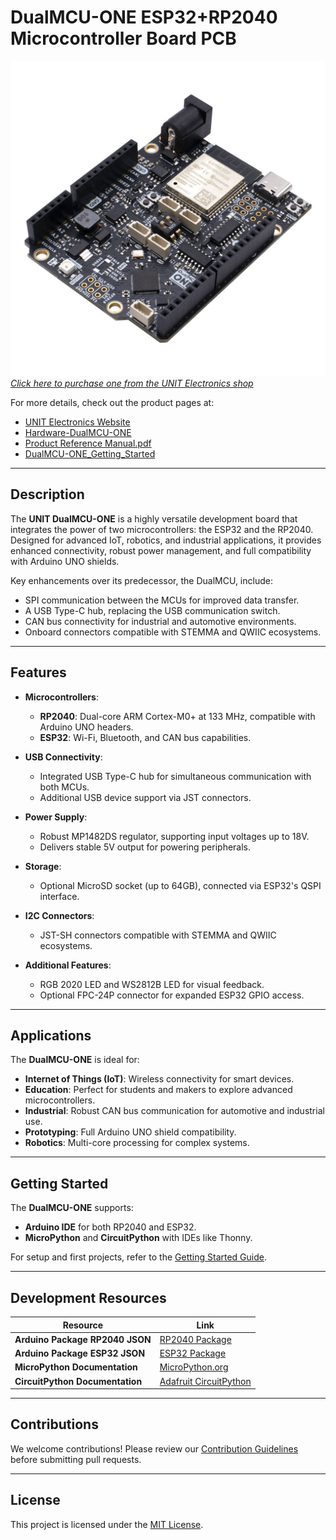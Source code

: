 # DualMCU-ONE ESP32+RP2040 Microcontroller Board PCB

<a href="https://uelectronics.com/"><img src="Resources/IMG_3134.jpg?raw=true" width="650px"><br/>
*Click here to purchase one from the UNIT Electronics shop*</a>

For more details, check out the product pages at:
* [UNIT Electronics Website](https://uelectronics.com/)
* [Hardware-DualMCU-ONE](https://github.com/UNIT-Electronics/DualMCU-ONE/tree/main/Hardware)
* [Product Reference Manual.pdf](https://github.com/UNIT-Electronics/DualMCU-ONE/blob/main/DualMCU_ONE_Product_Reference_Manual.pdf)
* [DualMCU-ONE_Getting_Started](https://github.com/UNIT-Electronics/DualMCU-ONE_Getting_Started)

---

## Description

The **UNIT DualMCU-ONE** is a highly versatile development board that integrates the power of two microcontrollers: the ESP32 and the RP2040. Designed for advanced IoT, robotics, and industrial applications, it provides enhanced connectivity, robust power management, and full compatibility with Arduino UNO shields.

Key enhancements over its predecessor, the DualMCU, include:
- SPI communication between the MCUs for improved data transfer.
- A USB Type-C hub, replacing the USB communication switch.
- CAN bus connectivity for industrial and automotive environments.
- Onboard connectors compatible with STEMMA and QWIIC ecosystems.

---

## Features

- **Microcontrollers**:
  - **RP2040**: Dual-core ARM Cortex-M0+ at 133 MHz, compatible with Arduino UNO headers.
  - **ESP32**: Wi-Fi, Bluetooth, and CAN bus capabilities.

- **USB Connectivity**:
  - Integrated USB Type-C hub for simultaneous communication with both MCUs.
  - Additional USB device support via JST connectors.

- **Power Supply**:
  - Robust MP1482DS regulator, supporting input voltages up to 18V.
  - Delivers stable 5V output for powering peripherals.

- **Storage**:
  - Optional MicroSD socket (up to 64GB), connected via ESP32's QSPI interface.

- **I2C Connectors**:
  - JST-SH connectors compatible with STEMMA and QWIIC ecosystems.

- **Additional Features**:
  - RGB 2020 LED and WS2812B LED for visual feedback.
  - Optional FPC-24P connector for expanded ESP32 GPIO access.

---

## Applications

The **DualMCU-ONE** is ideal for:
- **Internet of Things (IoT)**: Wireless connectivity for smart devices.
- **Education**: Perfect for students and makers to explore advanced microcontrollers.
- **Industrial**: Robust CAN bus communication for automotive and industrial use.
- **Prototyping**: Full Arduino UNO shield compatibility.
- **Robotics**: Multi-core processing for complex systems.

---

## Getting Started

The **DualMCU-ONE** supports:
- **Arduino IDE** for both RP2040 and ESP32.
- **MicroPython** and **CircuitPython** with IDEs like Thonny.

For setup and first projects, refer to the [Getting Started Guide](https://github.com/UNIT-Electronics/DualMCU-ONE_Getting_Started).

---

## Development Resources

| Resource                          | Link                                                                                   |
|-----------------------------------|----------------------------------------------------------------------------------------|
| **Arduino Package RP2040 JSON**   | [RP2040 Package](https://github.com/UNIT-Electronics/Uelectronics-RP2040-Arduino-Package) |
| **Arduino Package ESP32 JSON**    | [ESP32 Package](https://github.com/UNIT-Electronics/Uelectronics-ESP32-Arduino-Package) |
| **MicroPython Documentation**     | [MicroPython.org](https://micropython.org/)                                            |
| **CircuitPython Documentation**   | [Adafruit CircuitPython](https://circuitpython.org/)                                   |

---

## Contributions

We welcome contributions! Please review our [Contribution Guidelines](CONTRIBUTING.md) before submitting pull requests.

---

## License

This project is licensed under the [MIT License](LICENSE).
